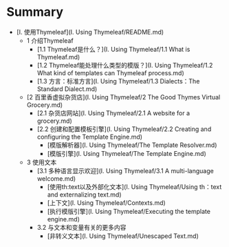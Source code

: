 # Summary

* [I. 使用Thymeleaf](I. Using Thymeleaf/README.md)
    * 1 介绍Thymeleaf
        * [1.1 Thymeleaf是什么？](I. Using Thymeleaf/1.1 What is Thymeleaf.md)
        * [1.2 Thymeleaf能处理什么类型的模版？](I. Using Thymeleaf/1.2 What kind of templates can Thymeleaf process.md)
        * [1.3 方言：标准方言](I. Using Thymeleaf/1.3 Dialects：The Standard Dialect.md)
    * [2 百里香虚拟杂货店](I. Using Thymeleaf/2 The Good Thymes Virtual Grocery.md)
        * [2.1 杂货店网站](I. Using Thymeleaf/2.1 A website for a grocery.md)
        * [2.2 创建和配置模板引擎](I. Using Thymeleaf/2.2 Creating and configuring the Template Engine.md)
        	* [模版解析器](I. Using Thymeleaf/The Template Resolver.md)
        	* [模版引擎](I. Using Thymeleaf/The Template Engine.md)
    * 3 使用文本
        * [3.1 多种语言显示欢迎](I. Using Thymeleaf/3.1 A multi-language welcome.md)
        	* [使用th:text以及外部化文本](I. Using Thymeleaf/Using th：text and externalizing text.md)
            * [上下文](I. Using Thymeleaf/Contexts.md)
            * [执行模版引擎](I. Using Thymeleaf/Executing the template engine.md)
        * 3.2 与文本和变量有关的更多内容
            * [非转义文本](I. Using Thymeleaf/Unescaped Text.md)